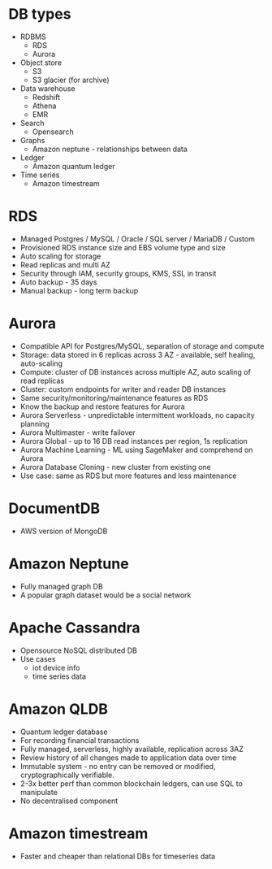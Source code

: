 # DB types

* RDBMS
  * RDS
  * Aurora
* Object store
  * S3
  * S3 glacier (for archive)
* Data warehouse
  * Redshift
  * Athena
  * EMR
* Search
  * Opensearch
* Graphs
  * Amazon neptune - relationships between data
* Ledger
  * Amazon quantum ledger
* Time series
  * Amazon timestream

# RDS

* Managed Postgres / MySQL / Oracle / SQL server / MariaDB / Custom
* Provisioned RDS instance size and EBS volume type and size
* Auto scaling for storage
* Read replicas and multi AZ
* Security through IAM, security groups, KMS, SSL in transit
* Auto backup - 35 days
* Manual backup - long term backup

# Aurora

* Compatible API for Postgres/MySQL, separation of storage and compute
* Storage: data stored in 6 replicas across 3 AZ - available, self healing, auto-scaling
* Compute: cluster of DB instances across multiple AZ, auto scaling of read replicas
* Cluster: custom endpoints for writer and reader DB instances
* Same security/monitoring/maintenance features as RDS
* Know the backup and restore features for Aurora
* Aurora Serverless - unpredictable intermittent workloads, no capacity planning
* Aurora Multimaster - write failover
* Aurora Global - up to 16 DB read instances per region, 1s replication  
* Aurora Machine Learning - ML using SageMaker and comprehend on Aurora
* Aurora Database Cloning - new cluster from existing one
* Use case: same as RDS but more features and less maintenance

# DocumentDB

* AWS version of MongoDB

# Amazon Neptune

* Fully managed graph DB
* A popular graph dataset would be a social network

# Apache Cassandra

* Opensource NoSQL distributed DB
* Use cases
  * iot device info
  * time series data

# Amazon QLDB

* Quantum ledger database
* For recording financial transactions
* Fully managed, serverless, highly available, replication across 3AZ
* Review history of all changes made to application data over time
* Immutable system - no entry can be removed or modified, cryptographically verifiable.
* 2-3x better perf than common blockchain ledgers, can use SQL to manipulate
* No decentralised component

# Amazon timestream

* Faster and cheaper than relational DBs for timeseries data